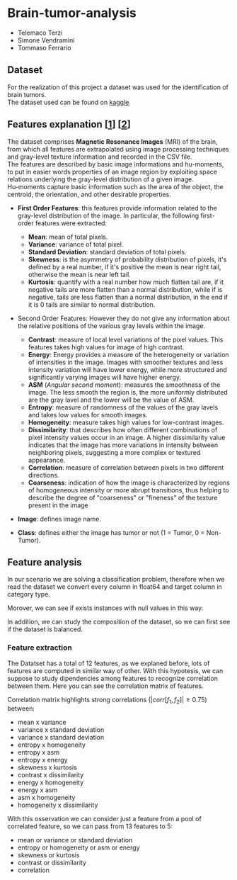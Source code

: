 # Brain-tumor-analysis

- Telemaco Terzi
- Simone Vendramini
- Tommaso Ferrario

## Dataset

For the realization of this project a dataset was used for the identification
of brain tumors.\
The dataset used can be found on [kaggle](https://www.kaggle.com/datasets/jakeshbohaju/brain-tumor).

## Features explanation [[1](https://www.scirp.org/pdf/JSIP20120200017_13782492.pdf)] [[2](https://juliaimages.org/ImageFeatures.jl/stable/tutorials/glcm/)]

The dataset comprises **Magnetic Resonance Images** (MRI) of the brain, from which
all features are extrapolated using image processing techniques and gray-level
texture information and recorded in the CSV file.\
The features are described by basic image informations and hu-moments, to put in
easier words properties of an image region by exploiting space relations
underlying the gray-level distribution of a given image.\
Hu-moments capture basic information such as the area of the object, the centroid,
the orientation, and other desirable properties.

- **First Order Features**: this features provide information related to the gray-level
  distribution of the image. In particular, the following first-order features were extracted:

  - **Mean**: mean of total pixels.
  - **Variance**: variance of total pixel.
  - **Standard Deviation**: standard deviation of total pixels.
  - **Skewness**: is the asymmetry of probability distribution of pixels, it's
    defined by a real number, if it's positive the mean is near right tail,
    otherwise the mean is near left tail.
  - **Kurtosis**: quantify with a real number how much flatten tail are, if it
    negative tails are more flatten than a normal distribution, while if is negative,
    tails are less flatten than a normal distribution, in the end if it is 0
    tails are similar to normal distribution.

- Second Order Features: However they do not give any information about the relative
  positions of the various gray levels within the image.

  - **Contrast**: measure of local level variations of the pixel values.
    This features takes high values for image of high contrast.
  - **Energy**: Energy provides a measure of the heterogeneity or variation of
    intensities in the image. Images with smoother textures and less intensity
    variation will have lower energy, while more structured and significantly
    varying images will have higher energy.
  - **ASM** (_Angular second moment_): measures the smoothness of the image.
    The less smooth the region is, the more uniformly distributed are the gray
    lavel and the lower will be the value of ASM.
  - **Entropy**: measure of randomness of the values of the gray lavels and
    takes low values for smooth images.
  - **Homogeneity**: measure takes high values for low-contrast images.
  - **Dissimilarity**: that describes how often different combinations of pixel
    intensity values occur in an image. A higher dissimilarity value indicates
    that the image has more variations in intensity between neighboring pixels,
    suggesting a more complex or textured appearance.
  - **Correlation**: measure of correlation between pixels in two different directions.
  - **Coarseness**: indication of how the image is characterized by regions
    of homogeneous intensity or more abrupt transitions, thus helping to describe
    the degree of "coarseness" or "fineness" of the texture present in the image

- **Image**: defines image name.
- **Class**: defines either the image has tumor or not (1 = Tumor, 0 = Non-Tumor).


## Feature analysis

In our scenario we are solving a classification problem, therefore when we read
the dataset we convert every column in float64 and target column in category type.
<!-- image on type column -->

Morover, we can see if exists instances with null values in this way. 
<!-- image on counting null elements -->

In addition, we can study the composition of the dataset, so we can first see if the dataset is balanced.
<!-- image on plotting target class -->



### Feature extraction
The Datatset has a total of 12 features, as we explaned before, lots of features 
are computed in similar way of other. With this hypotesis, we can suppose to study
dipendencies among features to recognize correlation between them. Here you can
see the correlation matrix of features.

<!-- Correlation matrix of feature -->

Correlation matrix highlights strong correlations ($|corr[f_1,f_2]|\ge 0.75$) between:
- mean x variance
- variance x standard deviation
- variance x standard deviation
- entropy x homogeneity
- entropy x asm
- entropy x energy
- skewness x kurtosis
- contrast x dissimilarity
- energy x homogeneity
- energy x asm
- asm x homogeneity
- homogeneity x dissimilarity

With this osservation we can consider just a feature from a pool of correlated
feature, so we can pass from 13 features to 5:

- mean or variance or standard deviation
- entropy or homogeneity or asm or energy
- skewness or kurtosis
- contrast or dissimilarity
- correlation

